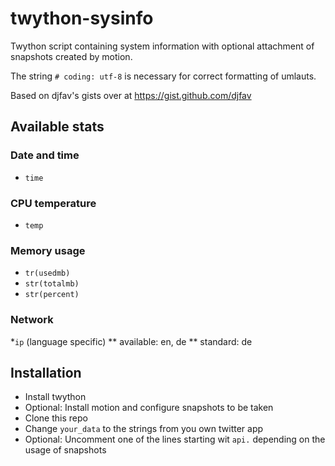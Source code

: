 # twython-sysinfo
Twython script containing system information with optional attachment of snapshots created by motion.

The string `# coding: utf-8` is necessary for correct formatting of umlauts.

Based on djfav's gists over at https://gist.github.com/djfav

## Available stats
### Date and time
* `time`
### CPU temperature
* `temp`
### Memory usage
* `tr(usedmb)`
* `str(totalmb)`
* `str(percent)`
### Network
*`ip` (language specific) 
** available: en, de
** standard: de
## Installation
* Install twython
* Optional: Install motion and configure snapshots to be taken 
* Clone this repo
* Change `your_data` to the strings from you own twitter app
* Optional: Uncomment one of the lines starting wit `api.` depending on the usage of snapshots
